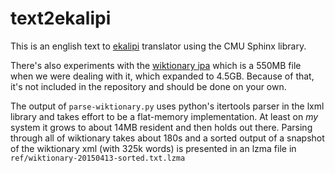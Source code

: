 # text2ekalipi

This is an english text to [ekalipi](www.ekalipi.org) translator using the CMU Sphinx library.

There's also experiments with the [wiktionary ipa](https://dumps.wikimedia.org/enwiktionary) which is a 550MB file when we were dealing with it, which expanded to 4.5GB.  Because of that, it's not included in the repository and should be done on your own.

The output of `parse-wiktionary.py` uses python's itertools parser in the lxml library and takes effort to be a flat-memory implementation. At least on *my* system it grows to about 14MB resident and then holds out there.  Parsing through all of wiktionary takes about 180s and a sorted output of a snapshot of the wiktionary xml (with 325k words) is presented in an lzma file in `ref/wiktionary-20150413-sorted.txt.lzma`
